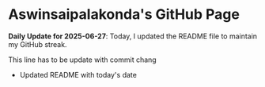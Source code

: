 # Aswinsaipalakonda's GitHub Page



**Daily Update for 2025-06-27**: Today, I updated the README file to maintain my GitHub streak.

This line has to be update with commit chang
 - Updated README with today's date
